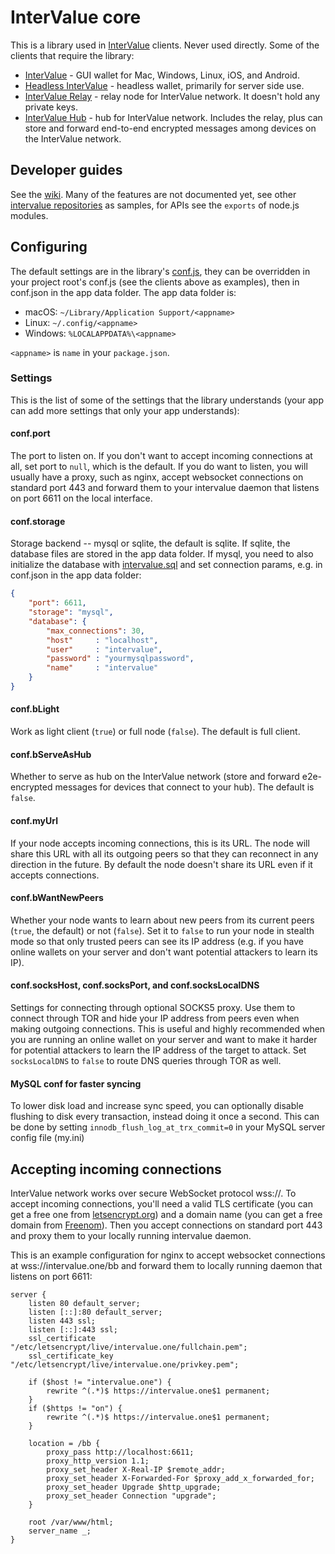 # InterValue core

This is a library used in [InterValue](http://inve.one) clients.  Never used directly.  Some of the clients that require the library:

* [InterValue](../../../intervalue) - GUI wallet for Mac, Windows, Linux, iOS, and Android.
* [Headless InterValue](../../../headless-intervalue) - headless wallet, primarily for server side use.
* [InterValue Relay](../../../intervalue-relay) - relay node for InterValue network.  It doesn't hold any private keys.
* [InterValue Hub](../../../intervalue-hub) - hub for InterValue network.  Includes the relay, plus can store and forward end-to-end encrypted messages among devices on the InterValue network.

## Developer guides

See the [wiki](https://github.com/intervalue-hashnet/intervaluecore/wiki/InterValue-Developer-Guides).  Many of the features are not documented yet, see other [intervalue repositories](https://github.com/intervalue-hashnet) as samples, for APIs see the `exports` of node.js modules.

## Configuring

The default settings are in the library's [conf.js](conf.js), they can be overridden in your project root's conf.js (see the clients above as examples), then in conf.json in the app data folder.  The app data folder is:

* macOS: `~/Library/Application Support/<appname>`
* Linux: `~/.config/<appname>`
* Windows: `%LOCALAPPDATA%\<appname>`

`<appname>` is `name` in your `package.json`.

### Settings

This is the list of some of the settings that the library understands (your app can add more settings that only your app understands):

#### conf.port

The port to listen on.  If you don't want to accept incoming connections at all, set port to `null`, which is the default.  If you do want to listen, you will usually have a proxy, such as nginx, accept websocket connections on standard port 443 and forward them to your intervalue daemon that listens on port 6611 on the local interface.

#### conf.storage

Storage backend -- mysql or sqlite, the default is sqlite.  If sqlite, the database files are stored in the app data folder.  If mysql, you need to also initialize the database with [intervalue.sql](intervalue.sql) and set connection params, e.g. in conf.json in the app data folder:

```json
{
	"port": 6611,
	"storage": "mysql",
	"database": {
		"max_connections": 30,
		"host"     : "localhost",
		"user"     : "intervalue",
		"password" : "yourmysqlpassword",
		"name"     : "intervalue"
	}
}
```
#### conf.bLight

Work as light client (`true`) or full node (`false`).  The default is full client.

#### conf.bServeAsHub

Whether to serve as hub on the InterValue network (store and forward e2e-encrypted messages for devices that connect to your hub).  The default is `false`.

#### conf.myUrl

If your node accepts incoming connections, this is its URL.  The node will share this URL with all its outgoing peers so that they can reconnect in any direction in the future.  By default the node doesn't share its URL even if it accepts connections.

#### conf.bWantNewPeers

Whether your node wants to learn about new peers from its current peers (`true`, the default) or not (`false`).  Set it to `false` to run your node in stealth mode so that only trusted peers can see its IP address (e.g. if you have online wallets on your server and don't want potential attackers to learn its IP).

#### conf.socksHost, conf.socksPort, and conf.socksLocalDNS

Settings for connecting through optional SOCKS5 proxy.  Use them to connect through TOR and hide your IP address from peers even when making outgoing connections.  This is useful and highly recommended when you are running an online wallet on your server and want to make it harder for potential attackers to learn the IP address of the target to attack.  Set `socksLocalDNS` to `false` to route DNS queries through TOR as well.

#### MySQL conf for faster syncing

To lower disk load and increase sync speed, you can optionally disable flushing to disk every transaction, instead doing it once a second. This can be done by setting `innodb_flush_log_at_trx_commit=0` in your MySQL server config file (my.ini)

## Accepting incoming connections

InterValue network works over secure WebSocket protocol wss://.  To accept incoming connections, you'll need a valid TLS certificate (you can get a free one from [letsencrypt.org](https://letsencrypt.org)) and a domain name (you can get a free domain from [Freenom](http://www.freenom.com/)).  Then you accept connections on standard port 443 and proxy them to your locally running intervalue daemon.

This is an example configuration for nginx to accept websocket connections at wss://intervalue.one/bb and forward them to locally running daemon that listens on port 6611:

```nginx
server {
	listen 80 default_server;
	listen [::]:80 default_server;
	listen 443 ssl;
	listen [::]:443 ssl;
	ssl_certificate "/etc/letsencrypt/live/intervalue.one/fullchain.pem";
	ssl_certificate_key "/etc/letsencrypt/live/intervalue.one/privkey.pem";

	if ($host != "intervalue.one") {
		rewrite ^(.*)$ https://intervalue.one$1 permanent;
	}
	if ($https != "on") {
		rewrite ^(.*)$ https://intervalue.one$1 permanent;
	}

	location = /bb {
		proxy_pass http://localhost:6611;
		proxy_http_version 1.1;
		proxy_set_header X-Real-IP $remote_addr;
		proxy_set_header X-Forwarded-For $proxy_add_x_forwarded_for;
		proxy_set_header Upgrade $http_upgrade;
		proxy_set_header Connection "upgrade";
	}

	root /var/www/html;
	server_name _;
}
```


